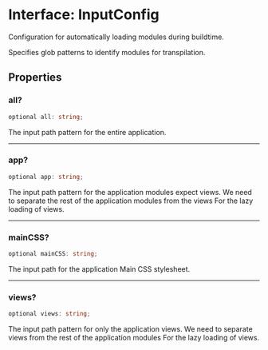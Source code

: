 # Interface: InputConfig

Configuration for automatically loading modules during buildtime.

Specifies glob patterns to identify modules for transpilation.

## Properties

### all?

```ts
optional all: string;
```

The input path pattern for the entire application.

***

### app?

```ts
optional app: string;
```

The input path pattern for the application modules expect views.
We need to separate the rest of the application modules from the views
For the lazy loading of views.

***

### mainCSS?

```ts
optional mainCSS: string;
```

The input path for the application Main CSS stylesheet.

***

### views?

```ts
optional views: string;
```

The input path pattern for only the application views.
We need to separate views from the rest of the application modules
For the lazy loading of views.
